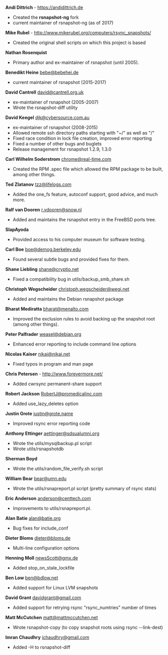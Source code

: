 **Andi Dittrich** - https://andidittrich.de
* Created the **rsnapshot-ng** fork
* current maintainer of rsnapshot-ng (as of 2017)

**Mike Rubel** - http://www.mikerubel.org/computers/rsync_snapshots/
* Created the original shell scripts on which this project is based

**Nathan Rosenquist**
* Primary author and ex-maintainer of rsnapshot (until 2005).

**Benedikt Heine** <bebe@bebehei.de>
* current maintainer of rsnapshot (2015-2017)

**David Cantrell** <david@cantrell.org.uk>
* ex-maintainer of rsnapshot (2005-2007)
* Wrote the rsnapshot-diff utility

**David Keegel** <djk@cybersource.com.au>
* ex-maintainer of rsnapshot (2008-2015)
* Allowed remote ssh directory paths starting with "~/" as well as "/"
* Fixed race condition in lock file creation, improved error reporting
* Fixed a number of other bugs and buglets
* Release management for rsnapshot 1.2.9, 1.3.0

**Carl Wilhelm Soderstrom** <chrome@real-time.com>
* Created the RPM .spec file which allowed the RPM package to be built, among other things.

**Ted Zlatanov** <tzz@lifelogs.com>
* Added the one_fs feature, autoconf support, good advice, and much more.

**Ralf van Dooren** <r.vdooren@snow.nl>
* Added and maintains the rsnapshot entry in the FreeBSD ports tree.

**SlapAyoda**
* Provided access to his computer museum for software testing.

**Carl Boe** <boe@demog.berkeley.edu>
* Found several subtle bugs and provided fixes for them.

**Shane Liebling** <shane@cryptio.net>
* Fixed a compatibility bug in utils/backup_smb_share.sh

**Christoph Wegscheider** <christoph.wegscheider@wegi.net>
* Added and maintains the Debian rsnapshot package

**Bharat Mediratta** <bharat@menalto.com>
* Improved the exclusion rules to avoid backing up the snapshot root (among other things).

**Peter Palfrader** <weasel@debian.org>
* Enhanced error reporting to include command line options

**Nicolas Kaiser** <nikai@nikai.net>
* Fixed typos in program and man page

**Chris Petersen** - http://www.forevermore.net/
* Added cwrsync permanent-share support

**Robert Jackson** <RobertJ@promedicalinc.com>
* Added use_lazy_deletes option

**Justin Grote** <justin@grote.name>
* Improved rsync error reporting code

**Anthony Ettinger** <aettinger@sdsualumni.org>
* Wrote the utils/mysqlbackup.pl script
* Wrote utils/rsnapshotdb

**Sherman Boyd**
* Wrote the utils/random_file_verify.sh script

**William Bear** <bear@umn.edu>
* Wrote the utils/rsnapreport.pl script (pretty summary of rsync stats)

**Eric Anderson** <anderson@centtech.com>
* Improvements to utils/rsnapreport.pl.

**Alan Batie** <alan@batie.org>
* Bug fixes for include_conf

**Dieter Bloms** <dieter@bloms.de>
* Multi-line configuration options

**Henning Moll** <newsScott@gmx.de>
* Added stop_on_stale_lockfile

**Ben Low** <ben@bdlow.net>
* Added support for Linux LVM snapshots

**David Grant** <davidgrant@gmail.com>
* Added support for retrying rsync "rsync_numtries" number of times

**Matt McCutchen** <matt@mattmccutchen.net>
* Wrote rsnapshot-copy (to copy snapshot roots using rsync --link-dest)

**Imran Chaudhry** <ichaudhry@gmail.com>
* Added -H to rsnapshot-diff
